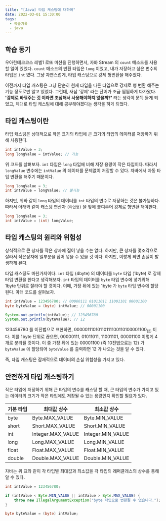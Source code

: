 ```yaml
---
title: "[Java] 타입 캐스팅에 대하여"
date: 2022-03-01 15:30:00
tags:
  - 학습기록
  - java
---
```


## 학습 동기

우아한테크코스 레벨1 로또 미션을 진행하면서, 자바 Stream 의 `count` 메소드를 사용할 일이 있었다. `count` 메소드의 반환 타입은 `long` 이었고, 내가 저장하고 싶은 변수의 타입은 `int` 였다. 그냥 자연스럽게, 타입 캐스팅으로 강제 형변환을 해주었다.

이전까지 타입 캐스팅은 그냥 단순히 현재 타입을 다른 타입으로 강제로 형 변환 해주는 기능 정도로만 알고 있었다. 그런데, 새삼 '강제' 라는 단어가 조금 찝찝하게 다가왔다. **'강제로 바꿔주는 것 이라면 조심해서 사용해야하지 않을까?'** 라는 생각이 문득 들게 되었고, 제대로 타입 캐스팅에 대해 공부해야겠다는 생각을 하게 되었다.

## 타입 캐스팅이란

타입 캐스팅은 상대적으로 작은 크기의 타입에 큰 크기의 타입의 데이터를 저장하기 위해 사용한다.

```java
int intValue = 3;
long longValue = intValue; // 가능
```

위 코드를 살펴보자. `int` 타입은 `long` 타입에 비해 저장 용량이 작은 타입이다. 따라서 `longValue` 변수에는 `intValue` 의 데이터를 문제없이 저장할 수 있다. 자바에서 자동 타입 변환을 해주기 때문이다.

```java
long longValue = 3;
int intValue = longValue; // 불가능
```

하지만, 위와 같이 `long` 타입의 데이터를 `int` 타입의 변수로 저장하는 것은 불가능하다. 따라서 아래와 같이 캐스팅 연산자 `(타입명)` 을 앞에 붙여주어 강제로 형변환 해야한다.

```java
long longValue = 3;
int intValue = (int) longValue;
```

## 타입 캐스팅의 원리와 위험성

상식적으로 큰 상자를 작은 상자에 집어 넣을 수는 없다. 하지만, 큰 상자를 몇조각으로 잘라서 작은상자에 일부분을 집어 넣을 수 있을 것 이다. 하지만, 이렇게 되면 손실이 발생하게 된다.

타입 캐스팅도 마찬가지이다. `int` 타입 (4byte) 의 데이터를 `byte` 타입 (1byte) 로 강제 타입 변환을 한다고 생각해보자. `int` 타입의 데이터를 `byte` 타입 변수에 넣기위해 1byte 단위로 잘라야 할 것이다. 이때, 가장 뒤에 있는 1byte 가 `byte` 타입 변수에 할당된다. 아래 코드를 살펴보자.

```java
int intValue = 123456780; // 00000111 01011011 11001101 00001100
byte byteValue = (byte) intValue; // 00001100

System.out.println(intValue); // 123456780
System.out.println(byteValue); // 12
```

$123456780$ 를 이진법으로 표현하면, $00000111010110111100110100001100_{(2)}$ 이다. 이를 1byte 단위로 끊으면, $00000111$, $01011011$, $11001101$, $00001100$ 이렇게 4개로 분리될 것이다. 이 중 가장 뒤에 있는 $00001100$ (즉 10진법으로는 $12$) 가 `byteValue` 에 할당되어 `byteValue` 를 출력하면 $12$ 가 나오는 것을 알 수 있다.

즉, 타입 캐스팅은 잠재적으로 데이터의 손실 위험성을 가지고 있다.

## 안전하게 타입 캐스팅하기

작은 타입에 저장하기 위해 큰 타입의 변수를 캐스팅 할 때, 큰 타입의 변수가 가지고 있는 데이터의 크기가 작은 타입에도 저장될 수 있는 용량인지 확인할 필요가 있다.

| 기본 타입 | 최대값 상수       | 최소값 상수       |
| --------- | ----------------- | ----------------- |
| byte      | Byte.MAX_VALUE    | Byte.MIN_VALUE    |
| short     | Short.MAX_VALUE   | Short.MIN_VALUE   |
| int       | Integer.MAX_VALUE | Integer.MIN_VALUE |
| long      | Long.MAX_VALUE    | Long.MIN_VALUE    |
| float     | Float.MAX_VALUE   | Float.MIN_VALUE   |
| double    | Double.MAX_VALUE  | Double.MIN_VALUE  |

자바는 위 표와 같이 각 타입별 최대값과 최소값을 각 타입의 래퍼클래스의 상수를 통해 알 수 있다.

```java
int intValue = 123456780;

if (intValue < Byte.MIN_VALUE || intValue > Byte.MAX_VALUE) {
    throw new IllegalArgumentException("byte 타입으로 변환될 수 없습니다.");
}

byte byteValue = (byte) intValue;
```
